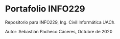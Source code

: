 # Portafolio INFO229
Repositorio para INFO229, Ing. Civil Informática UACh.

Autor: Sebastián Pacheco Cáceres, Octubre de 2020
